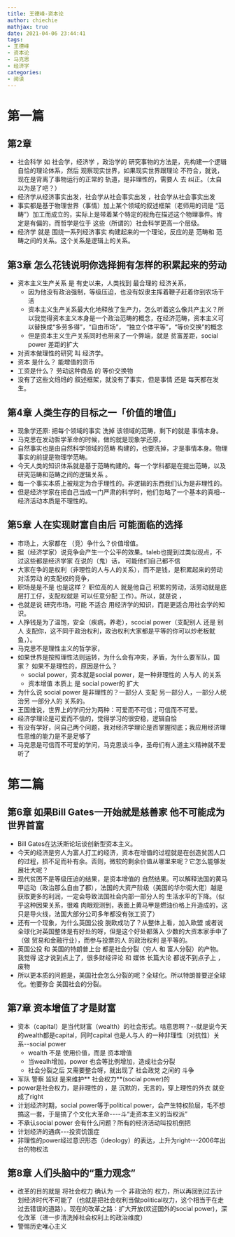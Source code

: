 ```yaml
---
title: 王德峰-资本论
author: chiechie
mathjax: true
date: 2021-04-06 23:44:41
tags:
- 王德峰
- 资本论
- 马克思
- 经济学
categories:
- 阅读
---
```



# 第一篇

## 第2章

- 社会科学 如 社会学，经济学 ，政治学的 研究事物的方法是，先构建一个逻辑自恰的理论体系，然后 观察现实世界，如果现实世界跟理论 不符合，就说，现在是背离了事物运行的正常的 轨道，是非理性的，需要人 去 纠正。（太自以为是了吧？）
- 经济学从经济事实出发，社会学从社会事实出发 ，社会学从社会事实出发
- 事实都是基于物理世界（事情）加上某个领域的叙述框架（老师用的词是 “范畴”）加工而成立的，实际上是带着某个特定的视角在描述这个物理事件。肯定是有偏的，而哲学是位于 这些（所谓的）社会科学更高一个层级。
- 经济学 就是 围绕一系列经济事实 构建起来的一个理论，反应的是 范畴和 范畴之间的关系。这个关系是逻辑上的关系。

## 第3章 怎么花钱说明你选择拥有怎样的积累起来的劳动

- 资本主义生产关系 是 有史以来，人类找到 最合理的 经济关系，
    - 因为他没有政治强制，等级压迫，也没有奴隶主挥着鞭子赶着你到农场干活
    - 资本主义生产关系最大化地释放了生产力，怎么听着这么像共产主义？所以我觉得资本主义本身是一个政治范畴的概念，在经济范畴，资本主义可以替换成“多劳多得”，“自由市场”， “独立个体平等”，“等价交换”的概念
    - 但是资本主义生产关系同时也带来了一个弊端，就是 贫富差距，social power 差距的扩大
- 对资本做理性的研究 叫 经济学。
- 资本 是什么？ 能增值的货币
- 工资是什么？ 劳动这种商品 的 等价交换物
- 没有了这些文绉绉的 叙述框架，就没有了事实，但是事情 还是 每天都在发生。

## 第4章 人类生存的目标之一「价值的增值」

- 现象学还原: 把每个领域的事实 洗掉 该领域的范畴，剩下的就是 事情本身。
- 马克思在发动哲学革命的时候，做的就是现象学还原，
- 自然事实也是由自然科学领域的范畴 构建的，也要洗掉，才是事情本身。物理事实的前提是物理学范畴。
- 今天人类的知识体系就是基于范畴构建的。每一个学科都是在提出范畴，以及研究范畴和范畴之间的逻辑关系 。
- 每一个事实本质上被规定为合乎理性的。非逻辑的东西我们认为是非理性的。
- 但是经济学家在把自己当成一门严肃的科学时，他们忽略了一个基本的真相--经济活动本质是不理性的。

## 第5章 人在实现财富自由后 可能面临的选择

- 市场上，大家都在 （竞）争什么？价值增值。
- 据（经济学家）说竞争会产生一个公平的效果。taleb也提到过类似观点，不过这些都是经济学家 在说的（鬼）话， 可能他们自己都不信
- 大家在争的是权利（非理性的人与人的关系），而不是钱，是积累起来的劳动对活劳动 的支配权的竞争，
- 职场是是不是 也是这样？ 职位高的人 就是他自己 积累的劳动，活劳动就是底层打工仔，支配权就是 可以任意分配 工作）。所以，就是说 ，
- 也就是说 研究市场，可能 不适合 用经济学的知识，而是更适合用社会学的知识。
- 人挣钱是为了温饱，安全（疾病，养老），scocial power（支配别人 还是 别人 支配你，这不同于政治权利，政治权利大家都是平等的你可以炒老板鱿鱼，）。
- 马克思不是理性主义的哲学家，
- 如果世界是按照理性法则运转，为什么会有冲突，矛盾，为什么要军队，国家？ 如果不是理性的，原因是什么？
    - social power，资本就是social power，是一种非理性的 人与人 的关系
    - 资本增值 本质上 是 social power的 扩大
- 为什么说 social power 是非理性的？一部分人 支配 另一部分人，一部分人统治另 一部分人的 关系的。
- 王国维说，世界上的学问分为两种：可爱而不可信；可信而不可爱。
- 经济学理论是可爱而不信的，觉得学习的很安稳，逻辑自恰
- 有没有学好，问自己两个问题，我对经济学理论是否掌握彻底；我应用经济理性思维的能力是不是足够了
- 马克思是可信而不可爱的学问，马克思谈斗争，圣母们有人道主义精神就不爱听了

# 第二篇

## 第6章 如果Bill Gates一开始就是慈善家 他不可能成为世界首富

- Bill Gates在达沃斯论坛谈创新型资本主义。
- 今天的经济是穷人为富人打工的经济，资本在增值的过程就是在创造贫困人口的过程，损不足而补有余。否则，微软的剩余价值从哪里来呢？它怎么能够发展壮大呢？
- 现代贫困不是等级压迫的结果，是资本增值的 自然结果。可以解释法国的黄马甲运动（政治那么自由了都），法国的大资产阶级（美国的华尔街大佬）越是获取更多的利润，一定会导致法国社会内部一部分人的 生活水平的下降。（似乎这种因果关系，很难 肉眼观测到，表面上黄马甲是燃油价格上升造成的，这只是导火线，法国大部分公司多年都没有张工资了）
- 还有一个现象，为什么英国公投 脱欧成功了？从整体上看，加入欧盟 或者说 全球化对英国整体是有好处的呀，但是这个好处都落入 少数的大资本家手中了（做 贸易和金融行业），而参与投票的人 的政治权利 是平等的。
- 英国公投 和 美国的特朗普上台 都是社会分裂（穷人 和 富人分裂）的产物。我觉得 这才说到点上了，很多财经评论 和 媒体 长篇大论 都说不到点子上 ，废物
- 所以更本质的问题是，美国社会怎么分裂的呢？全球化。所以特朗普要逆全球化。他要弥合 美国社会的分裂。

## 第7章 资本增值了才是财富

- 资本（capital）是当代财富（wealth）的社会形式。啥意思啊？--就是说今天的wealth都是capital，同时capital 也是人与人 的一种非理性（对抗性）关系--social power
    - wealth 不是 使用价值，而是 资本增值
    - 当wealh增加，power 也会等比例增加，造成社会分裂
    - 社会分裂之后 又需要整合呀，就出现了 社会政党 之间的 斗争
- 军队 警察 监狱 是来维护** 社会权力**(social power)的
- power是社会权力，是非理性的 ，是 沉默的，无言的，穿上理性的外衣 就变成了right
- 计划经济时期，social power等于political power，会产生特权阶层，毛不想搞这一套，于是搞了个文化大革命----斗“走资本主义的当权派”
- 不承认social power 会有什么问题？所有的经济活动叫投机倒把
- 计划经济的通病---投资饥饿症 
- 非理性的power经过意识形态（ideology）的表达，上升为right---2006年出台的物权法

## 第8章 人们头脑中的“重力观念”

- 改革的目的就是 将社会权力 确认为 一个 非政治的 权力，所以再回到过去计划经济时代不可能了（也就是把社会权利当做political权力，这个相当于在走过去错误的道路）。现在的改革之路：扩大开放(欢迎国外的social power)，深化改革（进一步清洗掉社会权利上的政治维度）
- 警惕历史唯心主义
